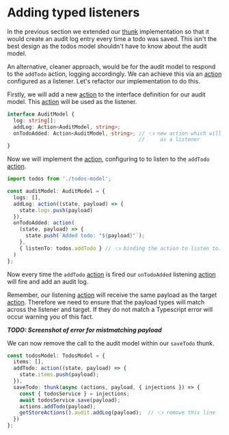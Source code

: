 # Adding typed listeners

In the previous section we extended our [thunk](/docs/api/thunk) implementation so that it would create an audit log entry every time a todo was saved. This isn't the best design as the todos model shouldn't have to know about the audit model.

An alternative, cleaner approach, would be for the audit model to respond to the `addTodo` action, logging accordingly. We can achieve this via an [action](/docs/api/action) configured as a listener. Let's refactor our implementation to do this.

Firstly, we will add a new [action](/docs/api/action) to the interface definition for our audit model. This [action](/docs/api/action) will be used as the listener.

```typescript
interface AuditModel {
  log: string[];
  addLog: Action<AuditModel, string>;
  onTodoAdded: Action<AuditModel, string>; // 👈 new action which will be used
                                           //     as a listener
}
```

Now we will implement the [action](/docs/api/action), configuring to to listen to the `addTodo` [action](/docs/api/action).

```typescript
import todos from './todos-model';

const auditModel: AuditModel = {
  logs: [],
  addLog: action((state, payload) => {
    state.logs.push(payload)
  }),
  onTodoAdded: action(
    (state, payload) => {
      state.push(`Added todo: "${payload}"`);
    },
    { listenTo: todos.addTodo } // 👈 binding the action to listen to.
  )
};
```

Now every time the `addTodo` [action](/docs/api/action) is fired our `onTodoAdded` listening [action](/docs/api/action) will fire and add an audit log.  

Remember, our listening [action](/docs/api/action) will receive the same payload as the target [action](/docs/api/action). Therefore we need to ensure that the payload types will match across the listener and target. If they do not match a Typescript error will occur warning you of this fact.

***TODO: Screenshot of error for mistmatching payload***

We can now remove the call to the audit model within our `saveTodo` thunk.

```typescript
const todosModel: TodosModel = {
  items: [],
  addTodo: action((state, payload) => {
    state.items.push(payload);
  }),
  saveTodo: thunk(async (actions, payload, { injections }) => {
    const { todosService } = injections;
    await todosService.save(payload);
    actions.addTodo(payload);
    getStoreActions().audit.addLog(payload);  // 👈 remove this line
  })
};
```